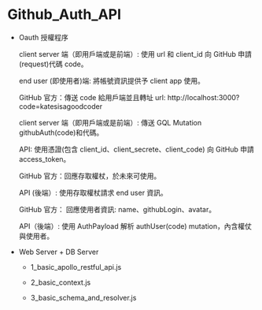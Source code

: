 # Github_Auth_API

* Oauth 授權程序

    client server 端（即用戶端或是前端）: 使用 url 和 client_id 向 GitHub 申請(request)代碼 code。

    end user (即使用者)端: 將帳號資訊提供予 client app 使用。

    GitHub 官方：傳送 code 給用戶端並且轉址 url: http://localhost:3000?code=katesisagoodcoder

    client server 端（即用戶端或是前端）: 傳送 GQL Mutation githubAuth(code)和代碼。

    API: 使用憑證(包含 client_id、client_secrete、client_code) 向 GitHub 申請 access_token。

    GitHub 官方：回應存取權杖，於未來可使用。

    API (後端）: 使用存取權杖請求 end user 資訊。

    GitHub 官方： 回應使用者資訊: name、githubLogin、avatar。

    API（後端）: 使用 AuthPayload 解析 authUser(code) mutation，內含權仗與使用者。
    
 * Web Server + DB Server
  
   * 1_basic_apollo_restful_api.js 
  
   * 2_basic_context.js
  
   * 3_basic_schema_and_resolver.js

